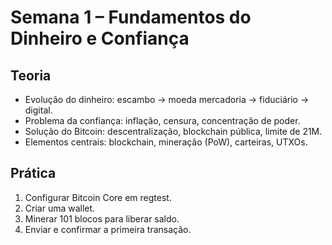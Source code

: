 # Semana 1 – Fundamentos do Dinheiro e Confiança

## Teoria
- Evolução do dinheiro: escambo → moeda mercadoria → fiduciário → digital.
- Problema da confiança: inflação, censura, concentração de poder.
- Solução do Bitcoin: descentralização, blockchain pública, limite de 21M.
- Elementos centrais: blockchain, mineração (PoW), carteiras, UTXOs.

## Prática
1. Configurar Bitcoin Core em regtest.
2. Criar uma wallet.
3. Minerar 101 blocos para liberar saldo.
4. Enviar e confirmar a primeira transação.